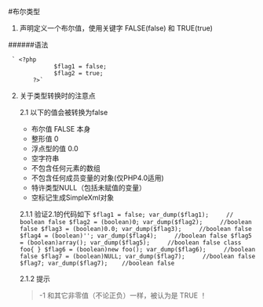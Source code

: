 #布尔类型
1. 声明定义一个布尔值，使用关键字 FALSE(false) 和 TRUE(true)

######语法
    
     ` <?php
                 $flag1 = false;
                 $flag2 = true;
           ?>`
2. 关于类型转换时的注意点

    2.1 以下的值会被转换为false
      - 布尔值 FALSE 本身
      - 整形值 0
      - 浮点型的值 0.0
      - 空字符串
      - 不包含任何元素的数组
      - 不包含任何成员变量的对象(仅PHP4.0适用)
      - 特许类型NULL（包括未赋值的变量）
      - 空标记生成SimpleXml对象

     2.1.1 验证2.1的代码如下
        `$flag1 = false;
                 var_dump($flag1);     // boolean false
                 $flag2 = (boolean)0;
                 var_dump($flag2);     //boolean false
                 $flag3 = (boolean)0.0;
                 var_dump($flag3);     //boolean false
                 $flag4 = (boolean)'';
                 var_dump($flag4);     //boolean false
                 $flag5 = (boolean)array();
                 var_dump($flag5);     //boolean false
                 class foo{
                 }
                 $flag6 = (boolean)new foo();
                 var_dump($flag6);     //boolean false
                 $flag7 = (boolean)NULL;
                 var_dump($flag7);     //boolean false
                 $flag7;
                 var_dump($flag7);    //boolean false`
           
    2.1.2  提示
    > -1 和其它非零值（不论正负）一样，被认为是 TRUE ！



